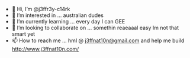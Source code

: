 - 👋 Hi, I’m @j3ffr3y-c14rk
- 👀 I’m interested in ... australian dudes
- 🌱 I’m currently learning ... every day I can GEE
- 💞️ I’m looking to collaborate on ... somethin reaeaaal easy Im not that smart yet
- 📫 How to reach me ... hml @ j3ffnat10n@gmail.com and help me build http://www.j3ffnat10n.com/ 

<!---
j3ffr3y-c14rk/j3ffr3y-c14rk is a ✨ special ✨ repository because its `README.md` (this file) appears on your GitHub profile.
You can click the Preview link to take a look at your changes.
--->
